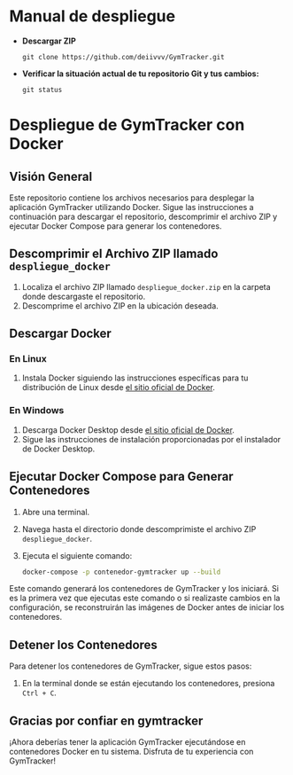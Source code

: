 # Manual de despliegue

- **Descargar ZIP**
  ```
  git clone https://github.com/deiivvv/GymTracker.git
  ```
  
- **Verificar la situación actual de tu repositorio Git y tus cambios:**
  ```
  git status
  ```
# Despliegue de GymTracker con Docker

## Visión General

Este repositorio contiene los archivos necesarios para desplegar la aplicación GymTracker utilizando Docker. Sigue las instrucciones a continuación para descargar el repositorio, descomprimir el archivo ZIP y ejecutar Docker Compose para generar los contenedores.

## Descomprimir el Archivo ZIP llamado `despliegue_docker`

1. Localiza el archivo ZIP llamado `despliegue_docker.zip` en la carpeta donde descargaste el repositorio.
2. Descomprime el archivo ZIP en la ubicación deseada.

## Descargar Docker

### En Linux

1. Instala Docker siguiendo las instrucciones específicas para tu distribución de Linux desde [el sitio oficial de Docker](https://docs.docker.com/get-docker/).

### En Windows

1. Descarga Docker Desktop desde [el sitio oficial de Docker](https://docs.docker.com/desktop/).
2. Sigue las instrucciones de instalación proporcionadas por el instalador de Docker Desktop.

## Ejecutar Docker Compose para Generar Contenedores

1. Abre una terminal.
2. Navega hasta el directorio donde descomprimiste el archivo ZIP `despliegue_docker`.
3. Ejecuta el siguiente comando:

   ```bash
   docker-compose -p contenedor-gymtracker up --build
   
Este comando generará los contenedores de GymTracker y los iniciará. Si es la primera vez que ejecutas este comando o si realizaste cambios en la configuración, se reconstruirán las imágenes de Docker antes de iniciar los contenedores.

## Detener los Contenedores

Para detener los contenedores de GymTracker, sigue estos pasos:

1. En la terminal donde se están ejecutando los contenedores, presiona `Ctrl + C`.
   
## Gracias por confiar en gymtracker

¡Ahora deberías tener la aplicación GymTracker ejecutándose en contenedores Docker en tu sistema. Disfruta de tu experiencia con GymTracker!
